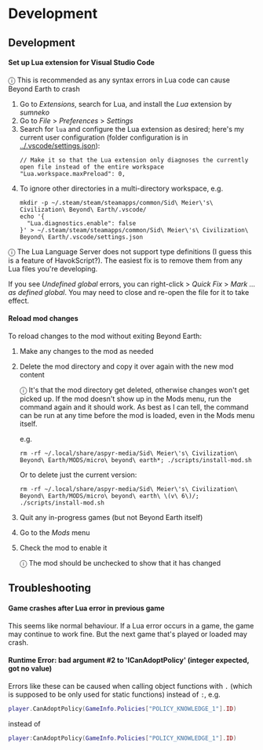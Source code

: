 # Development

## Development

#### Set up Lua extension for Visual Studio Code

ⓘ This is recommended as any syntax errors in Lua code can cause Beyond Earth to crash

1. Go to _Extensions_, search for Lua, and install the _Lua_ extension by _sumneko_
1. Go to _File_ > _Preferences_ > _Settings_
1. Search for `lua` and configure the Lua extension as desired; here's my current user configuration (folder configuration is in [../.vscode/settings.json](../.vscode/settings.json)):
   ```jsonc
   // Make it so that the Lua extension only diagnoses the currently open file instead of the entire workspace
   "Lua.workspace.maxPreload": 0,
   ```
1. To ignore other directories in a multi-directory workspace, e.g.
   ```
   mkdir -p ~/.steam/steam/steamapps/common/Sid\ Meier\'s\ Civilization\ Beyond\ Earth/.vscode/
   echo '{
     "Lua.diagnostics.enable": false
   }' > ~/.steam/steam/steamapps/common/Sid\ Meier\'s\ Civilization\ Beyond\ Earth/.vscode/settings.json
   ```

ⓘ The Lua Language Server does not support type definitions (I guess this is a feature of HavokScript?). The easiest fix is to remove them from any Lua files you're developing.

If you see _Undefined global_ errors, you can right-click > _Quick Fix_ > _Mark ... as defined global_. You may need to close and re-open the file for it to take effect.

#### Reload mod changes

To reload changes to the mod without exiting Beyond Earth:

1. Make any changes to the mod as needed

1. Delete the mod directory and copy it over again with the new mod content

   ⓘ It's that the mod directory get deleted, otherwise changes won't get picked up. If the mod doesn't show up in the Mods menu, run the command again and it should work. As best as I can tell, the command can be run at any time before the mod is loaded, even in the Mods menu itself.

   e.g.

   ```
   rm -rf ~/.local/share/aspyr-media/Sid\ Meier\'s\ Civilization\ Beyond\ Earth/MODS/micro\ beyond\ earth*; ./scripts/install-mod.sh
   ```

   Or to delete just the current version:

   ```
   rm -rf ~/.local/share/aspyr-media/Sid\ Meier\'s\ Civilization\ Beyond\ Earth/MODS/micro\ beyond\ earth\ \(v\ 6\)/; ./scripts/install-mod.sh
   ```

1. Quit any in-progress games (but not Beyond Earth itself)
1. Go to the _Mods_ menu
1. Check the mod to enable it

   ⓘ The mod should be unchecked to show that it has changed

## Troubleshooting

#### Game crashes after Lua error in previous game

This seems like normal behaviour. If a Lua error occurs in a game, the game may continue to work fine. But the next game that's played or loaded may crash.

#### Runtime Error: bad argument #2 to 'lCanAdoptPolicy' (integer expected, got no value)

Errors like these can be caused when calling object functions with `.` (which is supposed to be only used for static functions) instead of `:`, e.g.

```lua
player.CanAdoptPolicy(GameInfo.Policies["POLICY_KNOWLEDGE_1"].ID)
```

instead of

```lua
player:CanAdoptPolicy(GameInfo.Policies["POLICY_KNOWLEDGE_1"].ID)
```

